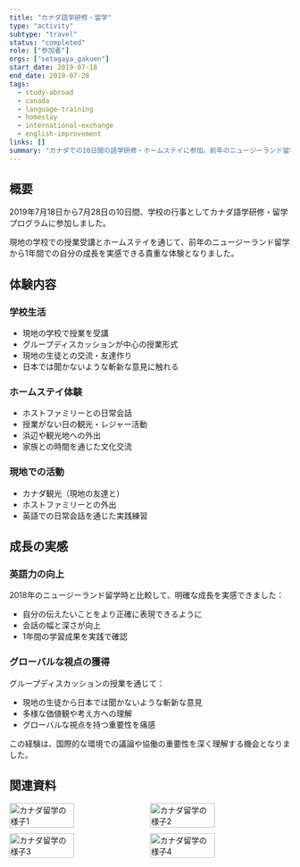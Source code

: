 ```yaml
---
title: "カナダ語学研修・留学"
type: "activity"
subtype: "travel"
status: "completed"
role: ["参加者"]
orgs: ["setagaya_gakuen"]
start_date: 2019-07-18
end_date: 2019-07-28
tags:
  - study-abroad
  - canada
  - language-training
  - homestay
  - international-exchange
  - english-improvement
links: []
summary: "カナダでの10日間の語学研修・ホームステイに参加。前年のニュージーランド留学と比較して英語力の向上を実感し、グローバルな視点の重要性を学んだ。"
---
```


## 概要

2019年7月18日から7月28日の10日間、学校の行事としてカナダ語学研修・留学プログラムに参加しました。

現地の学校での授業受講とホームステイを通じて、前年のニュージーランド留学から1年間での自分の成長を実感できる貴重な体験となりました。

## 体験内容

### 学校生活
- 現地の学校で授業を受講
- グループディスカッションが中心の授業形式
- 現地の生徒との交流・友達作り
- 日本では聞かないような斬新な意見に触れる

### ホームステイ体験
- ホストファミリーとの日常会話
- 授業がない日の観光・レジャー活動
- 浜辺や観光地への外出
- 家族との時間を通じた文化交流

### 現地での活動
- カナダ観光（現地の友達と）
- ホストファミリーとの外出
- 英語での日常会話を通じた実践練習

## 成長の実感

### 英語力の向上
2018年のニュージーランド留学時と比較して、明確な成長を実感できました：
- 自分の伝えたいことをより正確に表現できるように
- 会話の幅と深さが向上
- 1年間の学習成果を実践で確認

### グローバルな視点の獲得
グループディスカッションの授業を通じて：
- 現地の生徒から日本では聞かないような斬新な意見
- 多様な価値観や考え方への理解
- グローバルな視点を持つ重要性を痛感

この経験は、国際的な環境での議論や協働の重要性を深く理解する機会となりました。

## 関連資料
<div style="display: flex; flex-wrap: wrap; gap: 10px;">
  <img src="linked_assets/40_Personal_Growth/travels/canada_study_abroad_2019_07/canada_experience1.jpg" alt="カナダ留学の様子1" width="48%">
  <img src="linked_assets/40_Personal_Growth/travels/canada_study_abroad_2019_07/canada_experience2.jpg" alt="カナダ留学の様子2" width="48%">
  <img src="linked_assets/40_Personal_Growth/travels/canada_study_abroad_2019_07/canada_experience3.jpg" alt="カナダ留学の様子3" width="48%">
  <img src="linked_assets/40_Personal_Growth/travels/canada_study_abroad_2019_07/canada_experience4.jpg" alt="カナダ留学の様子4" width="48%">
</div>

